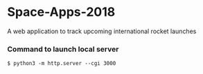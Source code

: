 # Space-Apps-2018
A web application to track upcoming international rocket launches

### Command to launch local server

	$ python3 -m http.server --cgi 3000
